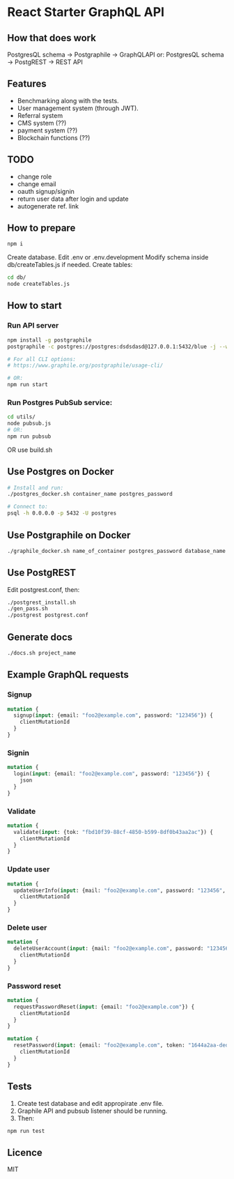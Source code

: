 # React Starter GraphQL API

## How that does work

PostgresQL schema -> Postgraphile -> GraphQLAPI
or:
PostgresQL schema -> PostgREST -> REST API

## Features

* Benchmarking along with the tests.
* User management system (through JWT).
* Referral system
* CMS system (??)
* payment system (??)
* Blockchain functions (??)

## TODO

* change role
* change email
* oauth signup/signin
* return user data after login and update
* autogenerate ref. link

## How to prepare

```bash
npm i
```

Create database.
Edit .env or .env.development
Modify schema inside db/createTables.js if needed.
Create tables:

```bash
cd db/
node createTables.js
```

## How to start

### Run API server

```bash
npm install -g postgraphile
postgraphile -c postgres://postgres:dsdsdasd@127.0.0.1:5432/blue -j --watch

# For all CLI options:
# https://www.graphile.org/postgraphile/usage-cli/

# OR:
npm run start
```

### Run Postgres PubSub service:

```bash
cd utils/
node pubsub.js
# OR:
npm run pubsub
```

OR use build.sh

## Use Postgres on Docker

```bash
# Install and run:
./postgres_docker.sh container_name postgres_password

# Connect to:
psql -h 0.0.0.0 -p 5432 -U postgres
```

## Use Postgraphile  on Docker

```bash
./graphile_docker.sh name_of_container postgres_password database_name port
```

## Use PostgREST

Edit postgrest.conf, then:

```bash
./postgrest_install.sh
./gen_pass.sh
./postgrest postgrest.conf
```

## Generate docs

```bash
./docs.sh project_name
```

## Example GraphQL requests

### Signup

```graphql
mutation {
  signup(input: {email: "foo2@example.com", password: "123456"}) {
    clientMutationId
  }
}
```

### Signin

```graphql
mutation {
  login(input: {email: "foo2@example.com", password: "123456"}) {
    json
  }
}
```

### Validate

```graphql
mutation {
  validate(input: {tok: "fbd10f39-88cf-4850-b599-8df0b43aa2ac"}) {
    clientMutationId
  }
}
```

### Update user

```graphql
mutation {
  updateUserInfo(input: {mail: "foo2@example.com", password: "123456", firstname: "First", lastname: "Last", about: "About me"}) {
    clientMutationId
  }
}
```

### Delete user

```graphql
mutation {
  deleteUserAccount(input: {mail: "foo2@example.com", password: "123456"}) {
    clientMutationId
  }
}
```

### Password reset

```graphql
mutation {
  requestPasswordReset(input: {email: "foo2@example.com"}) {
    clientMutationId
  }
}

mutation {
  resetPassword(input: {email: "foo2@example.com", token: "1644a2aa-ded2-47f3-945c-e79399015dc7", password: "65321"}) {
    clientMutationId
  }
}

```

## Tests

1. Create test database and edit appropirate .env file.
2. Graphile API and pubsub listener should be running.
3. Then:

```bash
npm run test
```

## Licence

MIT
